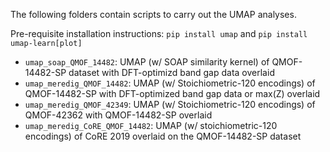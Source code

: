 The following folders contain scripts to carry out the UMAP analyses.

Pre-requisite installation instructions: `pip install umap` and `pip install umap-learn[plot]`

- `umap_soap_QMOF_14482`: UMAP (w/ SOAP similarity kernel) of QMOF-14482-SP dataset with DFT-optimizd band gap data overlaid
- `umap_meredig_QMOF_14482`: UMAP (w/ Stoichiometric-120 encodings) of QMOF-14482-SP with DFT-optimized band gap data or max(Z) overlaid
- `umap_meredig_QMOF_42349`: UMAP (w/ Stoichiometric-120 encodings) of QMOF-42362 with QMOF-14482-SP overlaid
- `umap_meredig_CoRE_QMOF_14482`: UMAP (w/ stoichiometric-120 encodings) of CoRE 2019 overlaid on the QMOF-14482-SP dataset 
